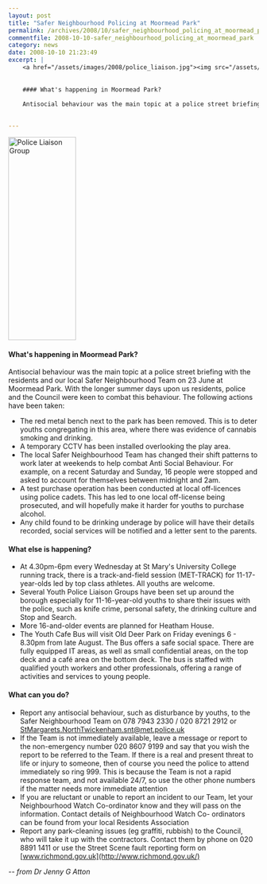 ```yaml
---
layout: post
title: "Safer Neighbourhood Policing at Moormead Park"
permalink: /archives/2008/10/safer_neighbourhood_policing_at_moormead_park.html
commentfile: 2008-10-10-safer_neighbourhood_policing_at_moormead_park
category: news
date: 2008-10-10 21:23:49
excerpt: |
    <a href="/assets/images/2008/police_liaison.jpg"><img src="/assets/images/2008/police_liaison-thumb.jpg" width="66" height="200" alt="Police Liaison Group" class="right" /></a>
    
    
    #### What's happening in Moormead Park?
    
    Antisocial behaviour was the main topic at a police street briefing with the residents and our local Safer Neighbourhood Team on 23 June at Moormead Park. With the longer summer days upon us residents, police and the Council were keen to combat this behaviour. The following actions have been taken:
    

---
```


<a href="/assets/images/2008/police_liaison.jpg"><img src="/assets/images/2008/police_liaison-thumb.jpg" width="136" height="409" alt="Police Liaison Group" class="right" /></a>

#### What's happening in Moormead Park?

Antisocial behaviour was the main topic at a police street briefing with the residents and our local Safer Neighbourhood Team on 23 June at Moormead Park. With the longer summer days upon us residents, police and the Council were keen to combat this behaviour. The following actions have been taken:

-   The red metal bench next to the park has been removed. This is to deter youths congregating in this area, where there was evidence of cannabis smoking and drinking.
-   A temporary CCTV has been installed overlooking the play area.
-   The local Safer Neighbourhood Team has changed their shift patterns to work later at weekends to help combat Anti Social Behaviour. For example, on a recent Saturday and Sunday, 16 people were stopped and asked to account for themselves between midnight and 2am.
-   A test purchase operation has been conducted at local off-licences using police cadets. This has led to one local off-license being prosecuted, and will hopefully make it harder for youths to purchase alcohol.
-   Any child found to be drinking underage by police will have their details recorded, social services will be notified and a letter sent to the parents.

#### What else is happening?

-   At 4.30pm-6pm every Wednesday at St Mary's University College running track, there is a track-and-field session (MET-TRACK) for 11-17-year-olds led by top class athletes. All youths are welcome.
-   Several Youth Police Liaison Groups have been set up around the borough especially for 11-16-year-old youths to share their issues with the police, such as knife crime, personal safety, the drinking culture and Stop and Search.
-   More 16-and-older events are planned for Heatham House.
-   The Youth Cafe Bus will visit Old Deer Park on Friday evenings 6 - 8.30pm from late August. The Bus offers a safe social space. There are fully equipped IT areas, as well as small confidential areas, on the top deck and a café area on the bottom deck. The bus is staffed with qualified youth workers and other professionals, offering a range of activities and services to young people.

#### What can you do?

-   Report any antisocial behaviour, such as disturbance by youths, to the Safer Neighbourhood Team on 078 7943 2330 / 020 8721 2912 or <StMargarets.NorthTwickenham.snt@met.police.uk>
-   If the Team is not immediately available, leave a message or report to the non-emergency number 020 8607 9199 and say that you wish the report to be referred to the Team. If there is a real and present threat to life or injury to someone, then of course you need the police to attend immediately so ring 999. This is because the Team is not a rapid response team, and not available 24/7, so use the other phone numbers if the matter needs more immediate attention
-   If you are reluctant or unable to report an incident to our Team, let your Neighbourhood Watch Co-ordinator know and they will pass on the information. Contact details of Neighbourhood Watch Co- ordinators can be found from your local Residents Association
-   Report any park-cleaning issues (eg graffiti, rubbish) to the Council, who will take it up with the contractors. Contact them by phone on 020 8891 1411 or use the Street Scene fault reporting form on [www.richmond.gov.uk](http://www.richmond.gov.uk/)

<cite>-- from Dr Jenny G Atton</cite>
